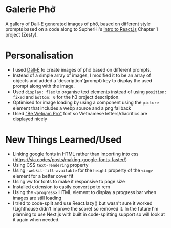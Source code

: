 # Galerie Phở

A gallery of Dall-E generated images of phở, based on different style prompts based on a code along to SupherHi's [Intro to React.js](https://www.superhi.com/courses/intro-to-react-javascript) Chapter 1 project (Zesty).

# Personalisation

- I used [Dall-E](https://openai.com/product/dall-e-2) to create images of phở based on different prompts.
- Instead of a simple array of images, I modified it to be an array of objects and added a 'description'(prompt) key to display the used prompt along with the image.
- Used `display: flex` to organise text elements instead of using `position: fixed` and `bottom: 0` for the h3 project description.
- Optimised for image loading by using a component using the `picture` element that includes a webp source and a png fallback
- Used ["Be Vietnam Pro"](https://fonts.google.com/specimen/Be+Vietnam+Pro) font so Vietnamese letters/diacritics are displayed nicely

# New Things Learned/Used

- Linking google fonts in HTML rather than importing into css (https://sia.codes/posts/making-google-fonts-faster/)
- Using CSS `text-rendering` property
- Using `-webkit-fill-available` for the `height` property of the `<img>` element for a better cover fit
- Using vw for fonts to make it responsive to page size
- Installed extension to easily convert px to rem
- Using the `<progress>` HTML element to display a progress bar when images are still loading
- I tried to code-split and use React.lazy() but wasn't sure it worked (Lighthouse didn't improve the score) so removed it. In the future I'm planning to use Next.js with built in code-splitting support so will look at it again when needed.
